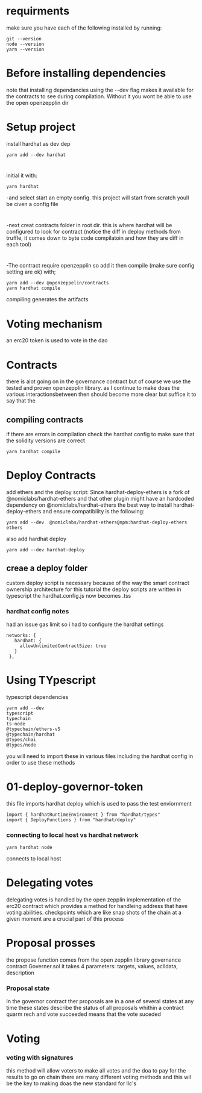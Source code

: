 # requirments

make sure you have each of the following installed by running:

```
git --version
node --version
yarn --version
```

# Before installing dependencies
note that installing dependancies using the --dev flag makes it available for the contracts to see during compilation.
Without it you wont be able to use the open openzepplin dir 

# Setup project

install hardhat as dev dep
```
yarn add --dev hardhat
```
#
initial it with:
```
yarn hardhat
```
-and select start an empty config. this project will start from scratch
youll be civen a config file

#
-next creat contracts folder in root dir. this is where hardhat will be configured to look
for contract (notice the diff in deploy methods from truffle, it comes down to byte code compilatoin and 
how they are diff in each tool) 
#
-The contract require openzepplin so add it then compile (make sure config setting are ok) with;
```
yarn add --dev @openzeppelin/contracts
yarn hardhat compile
```

compiling generates the artifacts

# Voting mechanism
an erc20 token is used to vote in the dao

# Contracts
there is alot going on in the governance contract but of course we use the tested and proven 
openzepplin library. as I continue to make doas the various interactionsbetween then should become
more clear but suffice it to say that the 

## compiling contracts
if there are errors in compilation check the hardhat config to make sure
that the solidity versions are correct
```
yarn hardhat compile
```

# Deploy Contracts
add ethers and the deploy script:
Since hardhat-deploy-ethers is a fork of @nomiclabs/hardhat-ethers and that other plugin might have
an hardcoded dependency on @nomiclabs/hardhat-ethers the best way to install hardhat-deploy-ethers
and ensure compatibility is the following:
```
yarn add --dev  @nomiclabs/hardhat-ethers@npm:hardhat-deploy-ethers ethers
```

also add hardhat deploy
```
yarn add --dev hardhat-deploy
```

 ## creae a deploy folder
 custom deploy script is necessary because of the way the smart contract ownership architecture
 for this tutorial the deploy scripts are written in typescript the hardhat.config.js now becomes .tss

 ### hardhat config notes
 had an issue gas limit so i had to configure the hardhat settings
 ```
 networks: {
    hardhat: {
      allowUnlimitedContractSize: true
    }
  },
  ```


# Using TYpescript
typescript dependencies
```
yarn add --dev
typescript
typechain 
ts-node
@typechain/ethers-v5
@typechain/hardhat
@types/chai 
@types/node
```

you will need to import these in various files including the hardhat config in order to
use these methods

# 01-deploy-governor-token

this file imports hardhat deploy which is used to pass the test enviornment 
```
import { hardhatRuntimeEnvironment } from "hardhat/types"
import { DeployFunctions } from "hardhat/deploy"
```

### connecting to local host vs hardhat network
```
yarn hardhat node 
```
connects to local host

# Delegating votes

delegating votes is handled by the open zepplin implementation of the erc20 contract which provides a method for handleing
address that have voting abilities. checkpoints which are like snap shots of the chain at a given moment are a crucial part of this 
process

# Proposal prosses

the propose function comes from the open zepplin library governance contract Governer.sol
it takes 4 parameters: targets, values, aclldata, description

### Proposal state
In the governor contract ther proposals are in a one of several states at any time
these states describe the status of all proposals whithin a contract
quarm rech and vote succeeded means that the vote suceded

# Voting 
### voting with signatures
this method will allow voters to make all votes and the doa to pay for the results to go on chain 
there are many different voting methods and this wil be the key to making doas the new standard for llc's
